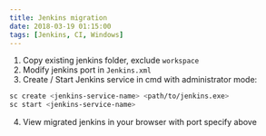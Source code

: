 ```yaml
---
title: Jenkins migration
date: 2018-03-19 01:15:00
tags: [Jenkins, CI, Windows]
---
```


1. Copy existing jenkins folder, exclude `workspace`
2. Modify jenkins port in `Jenkins.xml`
3. Create / Start Jenkins service in cmd with administrator mode: 
```bash
sc create <jenkins-service-name> <path/to/jenkins.exe>
sc start <jenkins-service-name>
```

4. View migrated jenkins in your browser with port specify above
